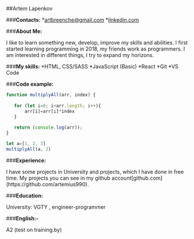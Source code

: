 ##Artem Lapenkov

###**Contacts:**
*artbreenche@gmail.com
*[linkedin.com](www.linkedin.com/in/artem-lapenkov)

###**About Me:**
<p align="left">I like to learn something new, develop, improve my skills and abilities. I first started learning programming in 2018, my friends work as programmers. I am interested in different things, I try to expand my horizons.
</p>

###**My skills:**
*HTML, CSS/SASS
*JavaScript (Basic)
*React
*Git
*VS Code

###**Code example:**
```javascript
function multiplyAll(arr, index) {
   
   for (let i=0; i<arr.length; i++){
	   arr[i]=arr[i]*index
   }
   
   return (console.log(arr));
}

let a=[1, 2, 3]
multiplyAll(a, 2)

```
###**Experience:**
<p align="left">I have some projects in University and projects, which I have done in free time.
My projects you can see in my github account[github.com](https://github.com/artemius990).
</p>


###**Education:**
<p align="left">University: VGTY , engineer-programmer</p>

###**English:-**
<p align="left">A2 (test on training.by)</p>